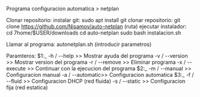 Programa configuracion automatica > netplan

Clonar repositorio:
    instalar git:
        sudo apt install git
    clonar repositorio:
        git clone https://github.com/Nisamov/auto-netplan (ruta)
    ejecutar instalador:
        cd 7home/$USER/downloads
        cd auto-netplan
        sudo bash instalacion.sh

Llamar al programa:
    autonetplan.sh (introducir parametros)

Paramteros:
    $1:_
        -h / --help     >> Mostrar ayuda del programa
        -v / --version  >> Mostrar version del programa
        -r / --remove   >> Eliminar programa
        -x / --execute  >> Continuar con la ejecucion del programa
    $2:_
        -m / --manual   >> Configuracion manual
        -a / --automatic>> Configuracion automatica
    $3:_
        -f / --fluid    >> Configuracion DHCP (red fluida)
        -s / --static   >> Configuracion fija (red estatica)